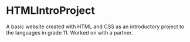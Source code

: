 # HTMLIntroProject
A basic website created with HTML and CSS as an introductory project to the languages in grade 11. Worked on with a partner.
